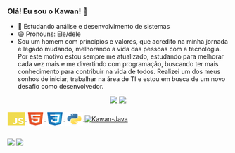 ### Olá! Eu sou o Kawan! 👋

- 🌱 Estudando análise e desenvolvimento de sistemas
- 😄 Pronouns: Ele/dele
- Sou um homem com princípios e valores, que acredito na minha jornada e legado mudando, 
melhorando a vida das pessoas com a tecnologia. Por este motivo estou sempre me 
atualizado, estudando para melhorar cada vez mais e me divertindo com programação, 
buscando ter mais conhecimento para contribuir na vida de todos. Realizei um dos meus 
sonhos de iniciar, trabalhar na área de TI e estou em busca de um novo desafio como 
desenvolvedor.

<div align="center">
  <a href="https://github.com/kawan0807">
  <img height="180em" src="https://github-readme-stats.vercel.app/api?username=kawan0807&show_icons=true&theme=dark&include_all_commits=true&count_private=true"/>
  <img height="180em" src="https://github-readme-stats.vercel.app/api/top-langs/?username=kawan0807&layout=compact&langs_count=7&theme=dark"/>
</div>
  
  <div style="display: inline_block"><br>
           
  <img align="center" alt="Kawan-Js" height="30" width="40" src="https://raw.githubusercontent.com/devicons/devicon/master/icons/javascript/javascript-plain.svg">
  <img align="center" alt="Kawan-HTML" height="30" width="40" src="https://raw.githubusercontent.com/devicons/devicon/master/icons/html5/html5-original.svg">
  <img align="center" alt="Kawan-CSS" height="30" width="40" src="https://raw.githubusercontent.com/devicons/devicon/master/icons/css3/css3-original.svg">
  <img align="center" alt="Kawan-Python" height="30" width="40" src="https://raw.githubusercontent.com/devicons/devicon/master/icons/python/python-original.svg">
  <img align="center" alt="Kawan-Java" height="30" width="40" src= "https://cdn.jsdelivr.net/gh/devicons/devicon/icons/java/java-original.svg" >
  

</div>

  ##
  
   <div>
    <a href = "mailto:kawanmelofernandes@gmail.com"><img src="https://img.shields.io/badge/Gmail-D14836?style=for-the-badge&logo=gmail&logoColor=white"            target="_blank"></a>
      <a href="https://www.linkedin.com/in/kawan-fernandes" target="_blank"><img src="https://img.shields.io/badge/-LinkedIn-%230077B5?style=for-the-badge&logo=linkedin&logoColor=white" target="_blank"></a>    
  
  </div>
